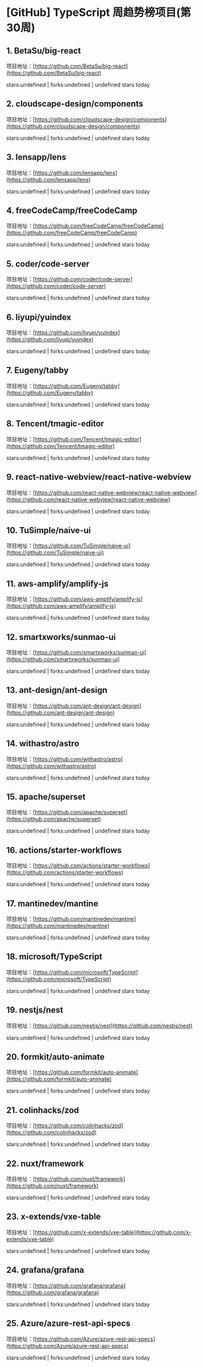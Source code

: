 # [GitHub] TypeScript 周趋势榜项目(第30周)

## 1. BetaSu/big-react 

项目地址：[https://github.com/BetaSu/big-react](https://github.com/BetaSu/big-react)

stars:undefined | forks:undefined | undefined stars today 



## 2. cloudscape-design/components 

项目地址：[https://github.com/cloudscape-design/components](https://github.com/cloudscape-design/components)

stars:undefined | forks:undefined | undefined stars today 



## 3. lensapp/lens 

项目地址：[https://github.com/lensapp/lens](https://github.com/lensapp/lens)

stars:undefined | forks:undefined | undefined stars today 



## 4. freeCodeCamp/freeCodeCamp 

项目地址：[https://github.com/freeCodeCamp/freeCodeCamp](https://github.com/freeCodeCamp/freeCodeCamp)

stars:undefined | forks:undefined | undefined stars today 



## 5. coder/code-server 

项目地址：[https://github.com/coder/code-server](https://github.com/coder/code-server)

stars:undefined | forks:undefined | undefined stars today 



## 6. liyupi/yuindex 

项目地址：[https://github.com/liyupi/yuindex](https://github.com/liyupi/yuindex)

stars:undefined | forks:undefined | undefined stars today 



## 7. Eugeny/tabby 

项目地址：[https://github.com/Eugeny/tabby](https://github.com/Eugeny/tabby)

stars:undefined | forks:undefined | undefined stars today 



## 8. Tencent/tmagic-editor 

项目地址：[https://github.com/Tencent/tmagic-editor](https://github.com/Tencent/tmagic-editor)

stars:undefined | forks:undefined | undefined stars today 



## 9. react-native-webview/react-native-webview 

项目地址：[https://github.com/react-native-webview/react-native-webview](https://github.com/react-native-webview/react-native-webview)

stars:undefined | forks:undefined | undefined stars today 



## 10. TuSimple/naive-ui 

项目地址：[https://github.com/TuSimple/naive-ui](https://github.com/TuSimple/naive-ui)

stars:undefined | forks:undefined | undefined stars today 



## 11. aws-amplify/amplify-js 

项目地址：[https://github.com/aws-amplify/amplify-js](https://github.com/aws-amplify/amplify-js)

stars:undefined | forks:undefined | undefined stars today 



## 12. smartxworks/sunmao-ui 

项目地址：[https://github.com/smartxworks/sunmao-ui](https://github.com/smartxworks/sunmao-ui)

stars:undefined | forks:undefined | undefined stars today 



## 13. ant-design/ant-design 

项目地址：[https://github.com/ant-design/ant-design](https://github.com/ant-design/ant-design)

stars:undefined | forks:undefined | undefined stars today 



## 14. withastro/astro 

项目地址：[https://github.com/withastro/astro](https://github.com/withastro/astro)

stars:undefined | forks:undefined | undefined stars today 



## 15. apache/superset 

项目地址：[https://github.com/apache/superset](https://github.com/apache/superset)

stars:undefined | forks:undefined | undefined stars today 



## 16. actions/starter-workflows 

项目地址：[https://github.com/actions/starter-workflows](https://github.com/actions/starter-workflows)

stars:undefined | forks:undefined | undefined stars today 



## 17. mantinedev/mantine 

项目地址：[https://github.com/mantinedev/mantine](https://github.com/mantinedev/mantine)

stars:undefined | forks:undefined | undefined stars today 



## 18. microsoft/TypeScript 

项目地址：[https://github.com/microsoft/TypeScript](https://github.com/microsoft/TypeScript)

stars:undefined | forks:undefined | undefined stars today 



## 19. nestjs/nest 

项目地址：[https://github.com/nestjs/nest](https://github.com/nestjs/nest)

stars:undefined | forks:undefined | undefined stars today 



## 20. formkit/auto-animate 

项目地址：[https://github.com/formkit/auto-animate](https://github.com/formkit/auto-animate)

stars:undefined | forks:undefined | undefined stars today 



## 21. colinhacks/zod 

项目地址：[https://github.com/colinhacks/zod](https://github.com/colinhacks/zod)

stars:undefined | forks:undefined | undefined stars today 



## 22. nuxt/framework 

项目地址：[https://github.com/nuxt/framework](https://github.com/nuxt/framework)

stars:undefined | forks:undefined | undefined stars today 



## 23. x-extends/vxe-table 

项目地址：[https://github.com/x-extends/vxe-table](https://github.com/x-extends/vxe-table)

stars:undefined | forks:undefined | undefined stars today 



## 24. grafana/grafana 

项目地址：[https://github.com/grafana/grafana](https://github.com/grafana/grafana)

stars:undefined | forks:undefined | undefined stars today 



## 25. Azure/azure-rest-api-specs 

项目地址：[https://github.com/Azure/azure-rest-api-specs](https://github.com/Azure/azure-rest-api-specs)

stars:undefined | forks:undefined | undefined stars today 



